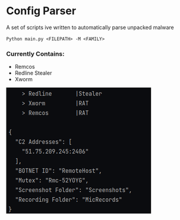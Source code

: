 # Config Parser

A set of scripts ive written to automatically parse unpacked malware

```
Python main.py <FILEPATH> -M <FAMILY>
```

### Currently Contains:
- Remcos
- Redline Stealer
- Xworm




![Pain](/Summary.png)